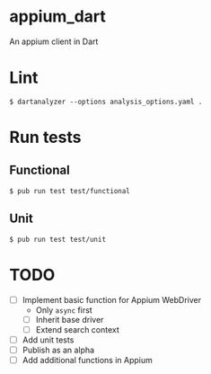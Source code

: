 # appium_dart

An appium client in Dart

# Lint

```
$ dartanalyzer --options analysis_options.yaml .
```

# Run tests
## Functional

```
$ pub run test test/functional
```

## Unit

```
$ pub run test test/unit
```

# TODO
- [ ] Implement basic function for Appium WebDriver
    - Only `async` first
    - [ ] Inherit base driver
    - [ ] Extend search context
- [ ] Add unit tests
- [ ] Publish as an alpha
- [ ] Add additional functions in Appium
